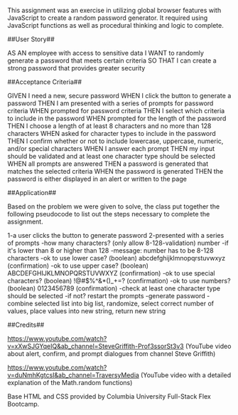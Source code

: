 This assignment was an exercise in utilizing global browser features with JavaScript to create a random password generator. It required using JavaScript functions as well as procedural thinking and logic to complete.

##User Story##

AS AN employee with access to sensitive data
I WANT to randomly generate a password that meets certain criteria
SO THAT I can create a strong password that provides greater security

##Acceptance Criteria##

GIVEN I need a new, secure password
WHEN I click the button to generate a password
THEN I am presented with a series of prompts for password criteria
WHEN prompted for password criteria
THEN I select which criteria to include in the password
WHEN prompted for the length of the password
THEN I choose a length of at least 8 characters and no more than 128 characters
WHEN asked for character types to include in the password
THEN I confirm whether or not to include lowercase, uppercase, numeric, and/or special characters
WHEN I answer each prompt
THEN my input should be validated and at least one character type should be selected
WHEN all prompts are answered
THEN a password is generated that matches the selected criteria
WHEN the password is generated
THEN the password is either displayed in an alert or written to the page

##Application##

Based on the problem we were given to solve, the class put together the following pseudocode to list out the steps necessary to complete the assignment.

1-a user clicks the button to generate password
2-presented with a series of prompts
-how many characters? (only allow 8-128-validation) number
-if it's lower than 8 or higher than 128
-message: number has to be 8-128 characters
-ok to use lower case? (boolean) abcdefghijklmnopqrstuvwxyz (confirmation)
-ok to use upper case? (boolean) ABCDEFGHIJKLMNOPQRSTUVWXYZ (confirmation)
-ok to use special characters? (boolean) !@#$%^&\*()\_+=? (confirmation)
-ok to use numbers? (boolean) 0123456789 (confirmation)
-check at least one character type should be selected
-if not? restart the prompts
-generate password
-combine selected list into big list, randomize, select correct number of values, place values into new string, return new string

##Credits##

https://www.youtube.com/watch?v=xXwSJGYqeIQ&ab_channel=SteveGriffith-Prof3ssorSt3v3
(YouTube video about alert, confirm, and prompt dialogues from channel Steve Griffith)

https://www.youtube.com/watch?v=duNmhKgtcsI&ab_channel=TraversyMedia
(YouTube video with a detailed explanation of the Math.random functions)

Base HTML and CSS provided by Columbia University Full-Stack Flex Bootcamp.
